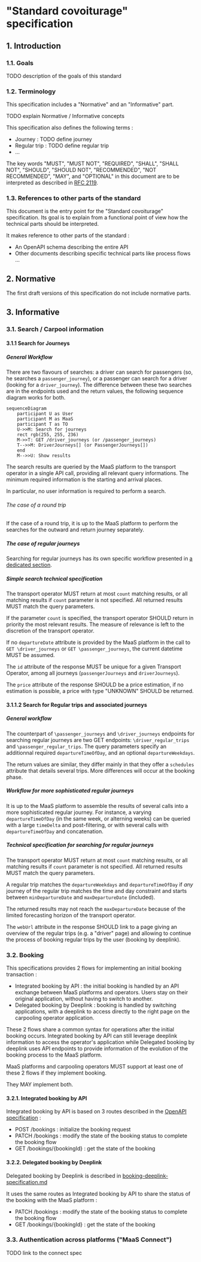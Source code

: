 # "Standard covoiturage" specification

## 1. Introduction

### 1.1. Goals

TODO description of the goals of this standard

### 1.2. Terminology

This specification includes a "Normative" and an "Informative" part.

TODO explain Normative / Informative concepts

This specification also defines the following terms : 

- Journey : TODO define journey 
- Regular trip : TODO define regular trip
- ...

The key words "MUST", "MUST NOT", "REQUIRED", "SHALL", "SHALL NOT", "SHOULD", "SHOULD NOT", "RECOMMENDED", "NOT RECOMMENDED", "MAY", and "OPTIONAL" in this document are to be interpreted as described in [RFC 2119](http://tools.ietf.org/html/rfc2119).

### 1.3. References to other parts of the standard

This document is the entry point for the "Standard covoiturage" specification. Its goal is to explain from a functional point of view how the technical parts should be interpreted.

It makes reference to other parts of the standard : 

- An OpenAPI schema describing the entire API
- Other documents describing specific technical parts like process flows ...

## 2. Normative 

The first draft versions of this specification do not include normative parts.

## 3. Informative

### 3.1. Search / Carpool information

#### 3.1.1 Search for Journeys

##### General Workflow

There are two flavours of searches: a driver can search for passengers (so, he 
searches a `passenger_journey`), or a passenger can search for a driver 
(looking for a `driver_journey`). The difference between these two searches 
are in the endpoints used and the return values, the following sequence 
diagram works for both.

~~~mermaid
sequenceDiagram
    participant U as User
    participant M as MaaS
    participant T as TO
    U->>M: Search for journeys
    rect rgb(255, 255, 236)
    M->>T: GET /driver_journeys (or /passenger_journeys)
    T-->>M: DriverJourneys[] (or PassengerJourneys[])
    end
    M-->>U: Show results
~~~

The search results are queried by the MaaS platform to the transport operator 
in a single API call, providing all relevant query informations. The minimum 
required information is the starting and arrival places.  

In particular, no user information is required to perform a search.

###### The case of a round trip

If the case of a round trip, it is up to the MaaS platform to perform the 
searches for the outward and return journey separately.

##### The case of regular journeys

Searching for regular journeys has its own specific workflow presented in
[a dedicated section](https://github.com/fabmob/standard-covoiturage/blob/spec_search/standard-covoiturage_specification.md#3112-search-for-regular-trips-and-associated-journeys).

##### Simple search technical specification

The transport operator MUST return at most `count` matching results, or all 
matching results if `count` parameter is not specified. All returned results 
MUST match the query parameters.

If the parameter `count` is specified, the transport operator SHOULD return in 
priority the most relevant results. The measure of relevance is left to the 
discretion of the transport operator.

If no `departureDate` attribute is provided by the MaaS platform in the call 
to `GET \driver_journeys` or `GET \passenger_journeys`, the current datetime 
MUST be assumed.

The `id` attribute of the response MUST be unique for a given Transport 
Operator, among all journeys (`passengerJourneys` and `driverJourneys`).

The `price` attribute of the response SHOULD be a price estimation, if no 
estimation is possible, a price with type "UNKNOWN" SHOULD be returned.

#### 3.1.1.2 Search for Regular trips and associated journeys

##### General workflow 

The counterpart of `\passenger_journeys` and `\driver_journeys` endpoints for 
searching regular journeys are two GET endpoints: `\driver_regular_trips` and 
`\passenger_regular_trips`. The query parameters specify an additionnal 
required `departureTimeOfDay`, and an optional `departureWeekdays`.

The return values are similar, they differ mainly in that they offer a 
`schedules` attribute that details several trips.  More differences will occur 
at the booking phase.

##### Workflow for more sophisticated regular journeys

It is up to the MaaS platform to assemble the results of several calls into a 
more sophisticated regular journey. For instance, a varying 
`departureTimeOfDay` (in the same week, or alterning weeks) can be queried 
with a large `timeDelta` and post-filtering, or with several calls with 
`departureTimeOfDay` and concatenation.

##### Technical specification for searching for regular journeys

The transport operator MUST return at most `count` matching results, or all 
matching results if `count` parameter is not specified. All returned results 
MUST match the query parameters.

A regular trip matches the `departureWeekdays` and `departureTimeOfDay` if 
*any* journey of the regular trip matches the time and day constraint and 
starts between `minDepartureDate` and `maxDepartureDate` (included).

The returned results may not reach the `maxDepartureDate` because of the 
limited forecasting horizon of the transport operator.

The `webUrl` attribute in the response SHOULD link to a page giving an 
overview of the regular trips (e.g. a "driver" page) and allowing to continue 
the process of booking regular trips by the user (booking by deeplink).

### 3.2. Booking

This specifications provides 2 flows for implementing an initial booking transaction : 

- Integrated booking by API : the initial booking is handled by an API exchange between MaaS platforms and operators. Users stay on their original application, without having to switch to another.
- Delegated booking by Deeplink : booking is handled by switching applications, with a deeplink to access directly to the right page on the carpooling operator application.

These 2 flows share a common syntax for operations after the initial booking occurs. Integrated booking by API can still leverage deeplink information to access the operator's application while Delegated booking by deeplink uses API endpoints to provide information of the evolution of the booking process to the MaaS platform.

MaaS platforms and carpooling operators MUST support at least one of these 2 flows if they implement booking.

They MAY implement both.

#### 3.2.1. Integrated booking by API

Integrated booking by API is based on 3 routes described in the [OpenAPI specification](standard-covoiturage_openapi.yaml) : 

- POST /bookings : initialize the booking request
- PATCH /bookings : modify the state of the booking status to complete the booking flow 
- GET /bookings/{bookingId} : get the state of the booking

#### 3.2.2. Delegated booking by Deeplink

Delegated booking by Deeplink is described in [booking-deeplink-specification.md](booking-deeplink-specification.md)

It uses the same routes as Integrated booking by API to share the status of the booking with the MaaS platform : 

- PATCH /bookings : modify the state of the booking status to complete the booking flow 
- GET /bookings/{bookingId} : get the state of the booking

### 3.3. Authentication across platforms ("MaaS Connect")

TODO link to the connect spec
